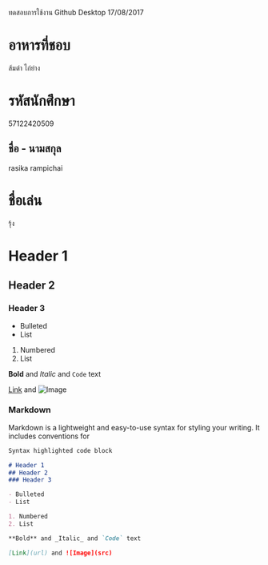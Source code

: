 ﻿ทดสอบการใช้งาน Github Desktop
17/08/2017

# อาหารที่ชอบ
ส้มตำ ไก่ย่าง


#  รหัสนักศึกษา  
57122420509
## ชื่อ - นามสกุล
rasika   rampichai
#  ชื่อเล่น
รุ้ง

# Header 1
## Header 2
### Header 3

- Bulleted
- List

1. Numbered
2. List

**Bold** and _Italic_ and `Code` text

[Link](url) and ![Image](src)

### Markdown

Markdown is a lightweight and easy-to-use syntax for styling your writing. It includes conventions for

```markdown
Syntax highlighted code block

# Header 1
## Header 2
### Header 3

- Bulleted
- List

1. Numbered
2. List

**Bold** and _Italic_ and `Code` text

[Link](url) and ![Image](src)
